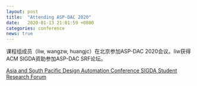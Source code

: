```yaml
---
layout: post
title:  "Attending ASP-DAC 2020"
date:   2020-01-13 21:01:59 +0800
categories: conference
news: true
---
```

课程组成员（liw, wangzw, huangjc）在北京参加ASP-DAC 2020会议。liw获得ACM SIGDA资助参加ASP-DAC SRF论坛。

<a href="http://www.aspdac.com/aspdac/">
Asia and South Pacific Design Automation Conference
</a>

<a href="https://aspdac2020.github.io/aspdac20/sigda_srf/index.html">
SIGDA Student Research Forum
</a>